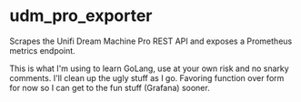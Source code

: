 # udm_pro_exporter
Scrapes the Unifi Dream Machine Pro REST API and exposes a Prometheus metrics endpoint.

This is what I'm using to learn GoLang, use at your own risk and no snarky comments. I'll clean up the ugly stuff as I go. Favoring function over form for now so I can get to the fun stuff (Grafana) sooner.
